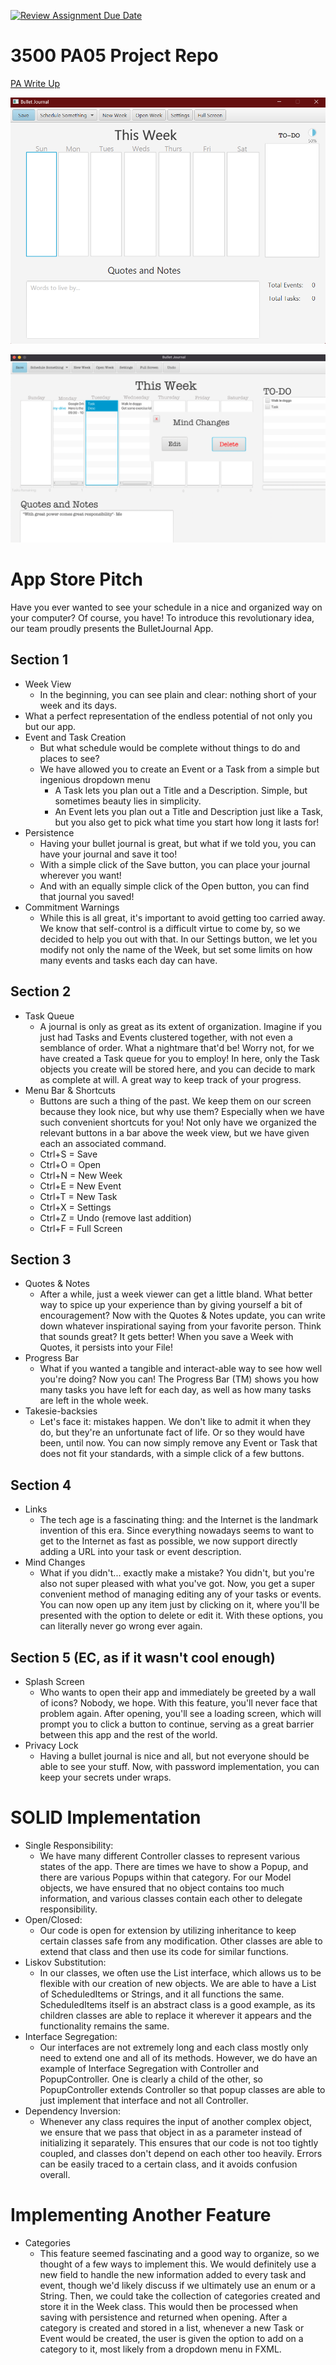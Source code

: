 [![Review Assignment Due Date](https://classroom.github.com/assets/deadline-readme-button-24ddc0f5d75046c5622901739e7c5dd533143b0c8e959d652212380cedb1ea36.svg)](https://classroom.github.com/a/x6ckGcN8)
# 3500 PA05 Project Repo

[PA Write Up](https://markefontenot.notion.site/PA-05-8263d28a81a7473d8372c6579abd6481)

![img.png](img.png)

![img_1.png](img_1.png)

# App Store Pitch
Have you ever wanted to see your schedule in a nice and organized way on your computer? Of course, you have!
To introduce this revolutionary idea, our team proudly presents the BulletJournal App.
## Section 1
- Week View
  - In the beginning, you can see plain and clear: nothing short of your week and its days. 
- What a perfect representation of the endless potential of not only you but our app.
- Event and Task Creation
  - But what schedule would be complete without things to do and places to see?
  - We have allowed you to create an Event or a Task from a simple but ingenious dropdown menu
    - A Task lets you plan out a Title and a Description. Simple, but sometimes beauty lies in simplicity.
    - An Event lets you plan out a Title and Description just like a Task, but you also get to pick what time you start 
    how long it lasts for!
- Persistence
  - Having your bullet journal is great, but what if we told you, you can have your journal and save it too!
  - With a simple click of the Save button, you can place your journal wherever you want!
  - And with an equally simple click of the Open button, you can find that journal you saved!
- Commitment Warnings
  - While this is all great, it's important to avoid getting too carried away. We know that self-control is a difficult
  virtue to come by, so we decided to help you out with that. In our Settings button, we let you modify not only the 
  name of the Week, but set some limits on how many events and tasks each day can have.

## Section 2
- Task Queue
  - A journal is only as great as its extent of organization. Imagine if you just had Tasks and Events clustered
  together, with not even a semblance of order. What a nightmare that'd be! Worry not, for we have created a Task queue
  for you to employ! In here, only the Task objects you create will be stored here, and you can decide to mark as 
  complete at will. A great way to keep track of your progress.
- Menu Bar & Shortcuts
  - Buttons are such a thing of the past. We keep them on our screen because they look nice, but why use them?
  Especially when we have such convenient shortcuts for you! Not only have we organized the relevant buttons in a bar
  above the week view, but we have given each an associated command.
  - Ctrl+S = Save
  - Ctrl+O = Open
  - Ctrl+N = New Week
  - Ctrl+E = New Event
  - Ctrl+T = New Task
  - Ctrl+X = Settings
  - Ctrl+Z = Undo (remove last addition)
  - Ctrl+F = Full Screen

## Section 3
- Quotes & Notes
  - After a while, just a week viewer can get a little bland. What better way to spice up your experience than by 
  giving yourself a bit of encouragement? Now with the Quotes & Notes update, you can write down whatever inspirational
  saying from your favorite person. Think that sounds great? It gets better! When you save a Week with Quotes, 
  it persists into your File!
- Progress Bar
  - What if you wanted a tangible and interact-able way to see how well you're doing? Now you can! The Progress Bar (TM)
  shows you how many tasks you have left for each day, as well as how many tasks are left in the whole week.
- Takesie-backsies
  - Let's face it: mistakes happen. We don't like to admit it when they do, but they're an unfortunate fact of life. Or
  so they would have been, until now. You can now simply remove any Event or Task that does not fit your standards, with
  a simple click of a few buttons.

## Section 4
- Links
  - The tech age is a fascinating thing: and the Internet is the landmark invention of this era. Since everything
  nowadays seems to want to get to the Internet as fast as possible, we now support directly adding a URL into your
  task or event description.
- Mind Changes
  - What if you didn't... exactly make a mistake? You didn't, but you're also not super pleased with what you've got.
  Now, you get a super convenient method of managing editing any of your tasks or events. You can now open up any 
  item just by clicking on it, where you'll be presented with the option to delete or edit it. With these options, you
  can literally never go wrong ever again.

## Section 5 (EC, as if it wasn't cool enough)
- Splash Screen
  - Who wants to open their app and immediately be greeted by a wall of icons? Nobody, we hope. With this feature,
  you'll never face that problem again. After opening, you'll see a loading screen, which will prompt you to click 
  a button to continue, serving as a great barrier between this app and the rest of the world.
- Privacy Lock
  - Having a bullet journal is nice and all, but not everyone should be able to see your stuff. Now, with password
  implementation, you can keep your secrets under wraps.

# SOLID Implementation
- Single Responsibility:
  - We have many different Controller classes to represent various states of the app. There are times we have to show
  a Popup, and there are various Popups within that category. For our Model objects, we have ensured that no object
  contains too much information, and various classes contain each other to delegate responsibility.
- Open/Closed:
  - Our code is open for extension by utilizing inheritance to keep certain classes safe from any modification. 
  Other classes are able to extend that class and then use its code for similar functions. 
- Liskov Substitution:
  - In our classes, we often use the List interface, which allows us to be flexible with our creation of new objects.
  We are able to have a List of ScheduledItems or Strings, and it all functions the same. ScheduledItems itself is an
  abstract class is a good example, as its children classes are able to replace it wherever it appears and the
  functionality remains the same.
- Interface Segregation:
  - Our interfaces are not extremely long and each class mostly only need to extend one and all of its methods. However,
  we do have an example of Interface Segregation with Controller and PopupController. One is clearly a child of the
  other, so PopupController extends Controller so that popup classes are able to just implement that interface and not
  all Controller.
- Dependency Inversion:
  - Whenever any class requires the input of another complex object, we ensure that we pass that object in as a 
  parameter instead of initializing it separately. This ensures that our code is not too tightly coupled, and classes
  don't depend on each other too heavily. Errors can be easily traced to a certain class, and it avoids confusion 
  overall.

# Implementing Another Feature
- Categories
  - This feature seemed fascinating and a good way to organize, so we thought of a few ways to implement this. We would 
  definitely use a new field to handle the new information added to every task and event, though
  we'd likely discuss if we ultimately use an enum or a String. Then, we could take the collection of categories created
  and store it in the Week class. This would then be processed when saving with persistence and returned when opening.
  After a category is created and stored in a list, whenever a new Task or Event would be created, the user is given 
  the option to add on a category to it, most likely from a dropdown menu in FXML.